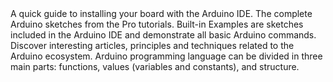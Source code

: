 <EssentialsColumn title="First Steps">
    <EssentialElement link="/tutorials/portenta-h7/setting-up-portenta" title="Quickstart Guide" type="getting-started">
        A quick guide to installing your board with the Arduino IDE.
    </EssentialElement>

</EssentialsColumn>

<EssentialsColumn title="Suggested Libraries">

<EssentialElement link="https://github.com/arduino-libraries/Arduino*Pro*Tutorials" title="Arduino Pro Tutorials" type="library">
        The complete Arduino sketches from the Pro tutorials.     
</EssentialElement>

</EssentialsColumn>

<EssentialsColumn title="Arduino Basics">
    <EssentialElement link="https://www.arduino.cc/en/Tutorial/BuiltInExamples" title="Built-in Examples" type="resource">
        Built-in Examples are sketches included in the Arduino IDE and demonstrate all basic Arduino commands. 
    </EssentialElement>
    <EssentialElement link="/learn" title="Learn" type="resource">
        Discover interesting articles, principles and techniques related to the Arduino ecosystem.
    </EssentialElement>
    <EssentialElement link="https://www.arduino.cc/reference/en/" title="Language Reference" type="resource">
        Arduino programming language can be divided in three main parts: functions, values (variables and constants), and structure.
    </EssentialElement>
</EssentialsColumn>